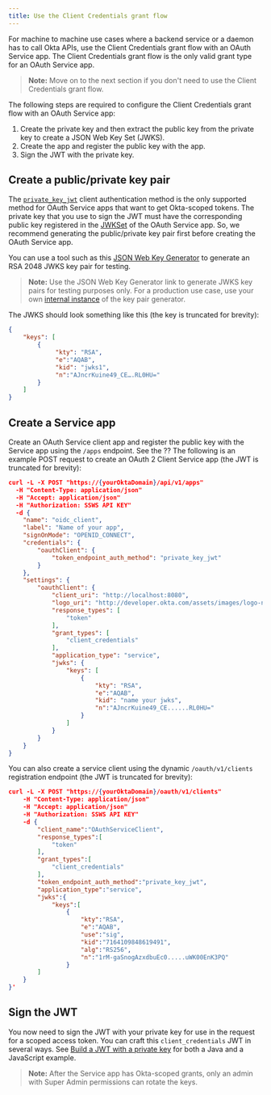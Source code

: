 ```yaml
---
title: Use the Client Credentials grant flow
---
```

For machine to machine use cases where a backend service or a daemon has to call Okta APIs, use the Client Credentials grant flow with an OAuth Service app. The Client Credentials grant flow is the only valid grant type for an OAuth Service app. 

> **Note:** Move on to the <GuideLink link="../define-allowed-scopes">next section</GuideLink> if you don't need to use the Client Credentials grant flow.

The following steps are required to configure the Client Credentials grant flow with an OAuth Service app: 

1. Create the private key and then extract the public key from the private key to create a JSON Web Key Set (JWKS). 
2. Create the app and register the public key with the app.
3. Sign the JWT with the private key.

## Create a public/private key pair
The [`private_key_jwt`](/docs/reference/api/oidc/#jwt-with-private-key) client authentication method is the only supported method for OAuth Service apps that want to get Okta-scoped tokens. The private key that you use to sign the JWT must have the corresponding public key registered in the [JWKSet](/docs/reference/api/oauth-clients/#json-web-key-set) of the OAuth Service app. So, we recommend generating the public/private key pair first before creating the OAuth Service app.

You can use a tool such as this [JSON Web Key Generator](https://mkjwk.org/) to generate an RSA 2048 JWKS key pair for testing. 

> **Note:** Use the JSON Web Key Generator link to generate JWKS key pairs for testing purposes only. For a production use case, use your own [internal instance](https://github.com/mitreid-connect/mkjwk.org) of the key pair generator.

The JWKS should look something like this (the key is truncated for brevity):

```json
{
    "keys": [
        {
             "kty": "RSA",
             "e":"AQAB",
             "kid": "jwks1",
             "n":"AJncrKuine49_CE….RL0HU="
        }    
    ]
}
```
## Create a Service app
Create an OAuth Service client app and register the public key with the Service app using the `/apps` endpoint. See the ?? The following is an example POST request to create an OAuth 2 Client Service app (the JWT is truncated for brevity):

```json
curl -L -X POST "https://{yourOktaDomain}/api/v1/apps"
  -H "Content-Type: application/json"
  -H "Accept: application/json"
  -H "Authorization: SSWS API KEY"
  -d {
    "name": "oidc_client",
    "label": "Name of your app", 
    "signOnMode": "OPENID_CONNECT",
    "credentials": {
        "oauthClient": {
            "token_endpoint_auth_method": "private_key_jwt"
        }
    },
    "settings": {
        "oauthClient": {
            "client_uri": "http://localhost:8080",
            "logo_uri": "http://developer.okta.com/assets/images/logo-new.png",
            "response_types": [
                "token"
            ],
            "grant_types": [
                "client_credentials"   
            ],
            "application_type": "service",
            "jwks": {
                "keys": [
                    {
                        "kty": "RSA",
                        "e":"AQAB",
                        "kid": "name your jwks",
                        "n":"AJncrKuine49_CE......RL0HU="
                    }    
                ]
            }
        }
    }
}
```

You can also create a service client using the dynamic `/oauth/v1/clients` registration endpoint (the JWT is truncated for brevity):

```json
curl -L -X POST "https://{yourOktaDomain}/oauth/v1/clients"
    -H "Content-Type: application/json"
    -H "Accept: application/json"
    -H "Authorization: SSWS API KEY"
    -d { 
        "client_name":"OAuthServiceClient",
        "response_types":[ 
            "token"
        ],
        "grant_types":[ 
            "client_credentials"
        ],
        "token_endpoint_auth_method":"private_key_jwt",
        "application_type":"service",
        "jwks":{ 
            "keys":[ 
                { 
                    "kty":"RSA",
                    "e":"AQAB",
                    "use":"sig",
                    "kid":"7164109848619491",
                    "alg":"RS256",
                    "n":"1rM-gaSnogAzxdbuEc0.....uWK00EnK3PQ"
                }
        ]
    }
}'
```
## Sign the JWT
You now need to sign the JWT with your private key for use in the request for a scoped access token. You can craft this `client_credentials` JWT in several ways. See [Build a JWT with a private key](/docs/guides/build-self-signed-jwt/java/jwt-with-private-key/) for both a Java and a JavaScript example.

> **Note:** After the Service app has Okta-scoped grants, only an admin with Super Admin permissions can rotate the keys.

<NextSectionLink/>
